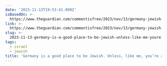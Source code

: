 ```yaml
---
date: '2023-11-13T19:53:41.000Z'
isBasedOn: >-
  https://www.theguardian.com/commentisfree/2023/nov/13/germany-jewish-criticise-israel-tv-debate
link: >-
  https://www.theguardian.com/commentisfree/2023/nov/13/germany-jewish-criticise-israel-tv-debate
slug: >-
  2023-11-13-germany-is-a-good-place-to-be-jewish-unless-like-me-youre-a-jew-who-cri
tags:
  - israel
  - jewish
title: 'Germany is a good place to be Jewish. Unless, like me, you’re a Jew who cri'
---
```


